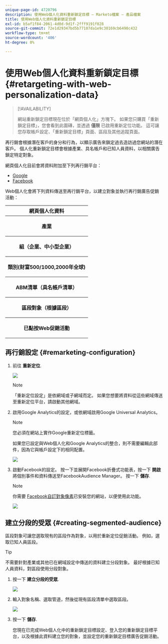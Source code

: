```yaml
---
unique-page-id: 4720796
description: 使用Web個人化資料重新鎖定目標 — Marketo檔案 — 產品檔案
title: 使用Web個人化資料重新鎖定目標
exl-id: b5af1f84-2061-4d0d-9d1f-2fff9191f028
source-git-commit: 72e1d29347bd5b77107da1e9c30169cb6490c432
workflow-type: tm+mt
source-wordcount: '406'
ht-degree: 0%

---
```


# 使用Web個人化資料重新鎖定目標 {#retargeting-with-web-personalization-data}

>[!AVAILABILITY]
>
>網站重新鎖定目標現在位於「網頁個人化」方塊下。 如果您只購買「重新鎖定目標」，您會看到此圖磚，並透過 **僅限** 已啟用重新定位功能。 這可讓您存取帳戶設定、「重新鎖定目標」頁面、區段及其他追蹤頁面。

再行銷會根據潛在客戶的身分和行為，以顯示廣告來鎖定過去造訪過您網站的潛在客戶。 個人化重新鎖定目標會根據產業、具名帳戶和已知人員資料，以相關廣告鎖定特定對象。

網頁個人化目前會將資料附加至下列再行銷平台：

* [Google](/help/marketo/product-docs/web-personalization/website-retargeting/personalized-remarketing-in-google.md)
* [Facebook](/help/marketo/product-docs/web-personalization/website-retargeting/personalized-remarketing-in-facebook.md)

Web個人化會將下列資料傳送至再行銷平台，以建立對象並執行再行銷廣告促銷活動：

<table> 
 <tbody> 
  <tr> 
   <th colspan="1">網頁個人化資料</th> 
  </tr> 
  <tr> 
   <th><p>產業</p></th> 
  </tr> 
  <tr> 
   <th><p>組（企業、中小型企業）</p></th> 
  </tr> 
  <tr> 
   <th><p>類別(財富500/1000,2000年全球)</p></th> 
  </tr> 
  <tr> 
   <th><p>ABM清單（具名帳戶清單）</p></th> 
  </tr> 
  <tr> 
   <th><p>區段對象（根據區段）</p></th> 
  </tr> 
  <tr> 
   <th><p>已點按Web促銷活動</p></th> 
  </tr> 
 </tbody> 
</table>

## 再行銷設定 {#remarketing-configuration}

1. 前往 **重新定位**.

   ![](assets/one.png)

   >[!NOTE]
   >
   >「重新定位設定」是依網域或子網域而定。 如果您想要將資料從這些網域傳送至重新定位平台，請啟動其他網域。

1. 啟用Google Analytics的設定，或依網域啟用Google Universal Analytics。

   >[!NOTE]
   >
   >您必須在網站上實作Google重新定位標籤。
   >
   >如果您已設定與Web個人化和Google Analytics的整合，則不需要編輯此部件，因為它與帳戶設定下的相同配置。

   ![](assets/two.png)

1. 啟動Facebook的設定。 按一下並展開Facebook折疊式功能表，按一下 **開啟** 將個別事件和資料傳送至FacebookAudience Manager。 按一下 **儲存**.

   >[!NOTE]
   >
   >你需要 [Facebook自訂對象像素](https://developers.facebook.com/docs/ads-for-websites/website-custom-audiences/getting-started#install-the-pixel)已安裝您的網站，以便使用此功能。

   ![](assets/three.png)

## 建立分段的受眾 {#creating-segmented-audience}

區段對象可讓您選取現有的區段作為對象，以用於重新定位促銷活動。 例如，選取已知人員區段。

>[!TIP]
>
>不需要針對產業或其他已在網域設定中傳送的資料建立分段對象。 最好根據已知人員資料，對區段使用分段對象。

1. 按一下 **建立分段的受眾**.

   ![](assets/image2015-1-15-16-3a36-3a38.png)

1. 輸入對象名稱、選取管道，然後從現有區段清單中選取區段。

   ![](assets/image2015-1-15-16-3a40-3a17.png)

1. 按一下 **儲存**.

   您現在已完成Web個人化中的重新鎖定目標設定、登入您的重新鎖定目標平台，以及根據此資料建立您的對象，並設定您的重新鎖定目標廣告促銷活動。
